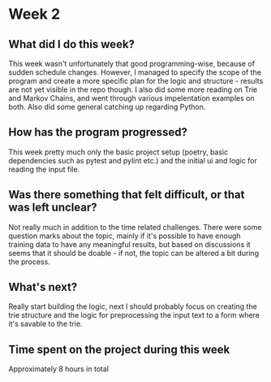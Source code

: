 # Week 2

## What did I do this week?

This week wasn't unfortunately that good programming-wise, because of sudden schedule changes. However, I managed to specify the scope of the program and create a more specific plan for the logic and structure - results are not yet visible in the repo though. I also did some more reading on Trie and Markov Chains, and went through various impelentation examples on both. Also did some general catching up regarding Python.

## How has the program progressed?

This week pretty much only the basic project setup (poetry, basic dependencies such as pytest and pylint etc.) and the initial ui and logic for reading the input file.

## Was there something that felt difficult, or that was left unclear?

Not really much in addition to the time related challenges. There were some question marks about the topic, mainly if it's possible to have enough training data to have any meaningful results, but based on discussions it seems that it should be doable - if not, the topic can be altered a bit during the process.

## What's next?

Really start building the logic, next I should probably focus on creating the trie structure and the logic for preprocessing the input text to a form where it's savable to the trie.

## Time spent on the project during this week

Approximately 8 hours in total
